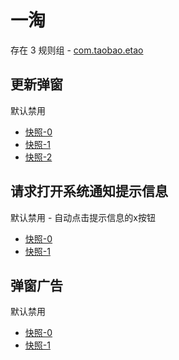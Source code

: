 # 一淘

存在 3 规则组 - [com.taobao.etao](/src/apps/com.taobao.etao.ts)

## 更新弹窗

默认禁用

- [快照-0](https://i.gkd.li/import/12684250)
- [快照-1](https://i.gkd.li/import/12727457)
- [快照-2](https://i.gkd.li/import/12684244)

## 请求打开系统通知提示信息

默认禁用 - 自动点击提示信息的x按钮

- [快照-0](https://i.gkd.li/import/12684278)
- [快照-1](https://i.gkd.li/import/12684351)

## 弹窗广告

默认禁用

- [快照-0](https://i.gkd.li/import/12739581)
- [快照-1](https://i.gkd.li/import/13670025)
